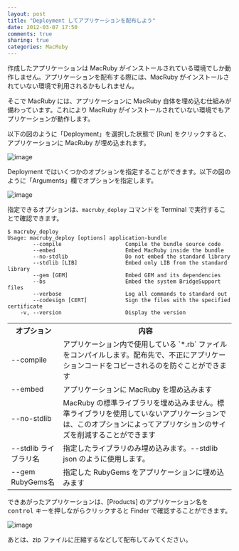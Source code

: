 ```yaml
---
layout: post
title: "Deployment してアプリケーションを配布しよう"
date: 2012-03-07 17:50
comments: true
sharing: true
categories: MacRuby
---
```


作成したアプリケーションは MacRuby がインストールされている環境でしか動作しません。アプリケーションを配布する際には、MacRuby がインストールされていない環境で利用されるかもしれません。

そこで MacRuby には、アプリケーションに MacRuby 自体を埋め込む仕組みが備わっています。これにより MacRuby がインストールされていない環境でもアプリケーションが動作します。

以下の図のように「Deployment」を選択した状態で [Run] をクリックすると、アプリケーションに MacRuby が埋め込まれます。

![image](/images/intro-deployment/deployment.png)

Deployment ではいくつかのオプションを指定することができます。以下の図のように「Arguments」欄でオプションを指定します。

![image](/images/intro-deployment/deployment_option.png)

指定できるオプションは、`macruby_deploy` コマンドを Terminal で実行することで確認できます。

```
$ macruby_deploy 
Usage: macruby_deploy [options] application-bundle
        --compile                    Compile the bundle source code
        --embed                      Embed MacRuby inside the bundle
        --no-stdlib                  Do not embed the standard library
        --stdlib [LIB]               Embed only LIB from the standard library
        --gem [GEM]                  Embed GEM and its dependencies
        --bs                         Embed the system BridgeSupport files
        --verbose                    Log all commands to standard out
        --codesign [CERT]            Sign the files with the specified certificate
    -v, --version                    Display the version
```

<table class="table">
<tr><th>オプション</th><th>内容</th></tr>
<tr><td>--compile</td><td>アプリケーション内で使用している `*.rb` ファイルをコンパイルします。配布先で、不正にアプリケーションコードをコピーされるのを防ぐことができます</td></tr>
<tr><td>--embed</td><td>アプリケーションに MacRuby を埋め込みます</td></tr>
<tr><td>--no-stdlib</td><td>MacRuby の標準ライブラリを埋め込みません。標準ライブラリを使用していないアプリケーションでは、このオプションによってアプリケションのサイズを削減することができます</td></tr>
<tr><td>--stdlib ライブラリ名</td><td>指定したライブラリのみ埋め込みます。--stdlib json のように使用します。</td></tr>
<tr><td>--gem RubyGems名</td><td>指定した RubyGems をアプリケーションに埋め込みます</td></tr>
</table>

できあがったアプリケーションは、[Products] のアプリケーション名を <kbd>control</kbd> キーを押しながらクリックすると Finder で確認することができます。

![image](/images/intro-deployment/show_finder.png)

あとは、zip ファイルに圧縮するなどして配布してみてください。
